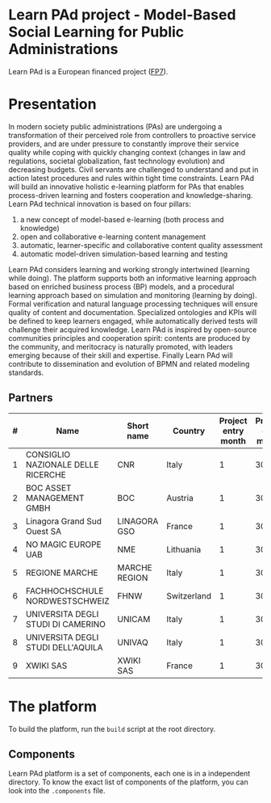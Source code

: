 Learn PAd project - Model-Based Social Learning for Public Administrations
==========================================================================

Learn PAd is a European financed project ([FP7](http://cordis.europa.eu/fp7/)).

# Presentation
In modern society public administrations (PAs) are undergoing a transformation
of their perceived role from controllers to proactive service providers, and are
under pressure to constantly improve their service quality while coping with
quickly changing context (changes in law and regulations, societal
globalization, fast technology evolution) and decreasing budgets. Civil servants
are challenged to understand and put in action latest procedures and rules
within tight time constraints. Learn PAd will build an innovative holistic
e-learning platform for PAs that enables process-driven learning and fosters
cooperation and knowledge-sharing. Learn PAd technical innovation is based on
four pillars:

1. a new concept of model-based e-learning (both process and knowledge)
2. open and collaborative e-learning content management
3. automatic, learner-specific and collaborative content quality assessment
4. automatic model-driven simulation-based learning and testing

Learn PAd considers learning and working strongly intertwined (learning while
doing).  The platform supports both an informative learning approach based on
enriched business process (BP) models, and a procedural learning approach based
on simulation and monitoring (learning by doing). Formal verification and
natural language processing techniques will ensure quality of content and
documentation. Specialized ontologies and KPIs will be defined to keep learners
engaged, while automatically derived tests will challenge their acquired
knowledge.  Learn PAd is inspired by open-source communities principles and
cooperation spirit: contents are produced by the community, and meritocracy is
naturally promoted, with leaders emerging because of their skill and expertise.
Finally Learn PAd will contribute to dissemination and evolution of BPMN and
related modeling standards.

## Partners

|  #  | Name                               | Short name    | Country     | Project entry month | Project exit month |
| --- | ---------------------------------- | ------------- | ----------- | ------------------- | ------------------ |
|  1  | CONSIGLIO NAZIONALE DELLE RICERCHE | CNR           | Italy       | 1                   | 30                 |
|  2  | BOC ASSET MANAGEMENT GMBH          | BOC           | Austria     | 1                   | 30                 |
|  3  | Linagora Grand Sud Ouest SA        | LINAGORA GSO  | France      | 1                   | 30                 |
|  4  | NO MAGIC EUROPE UAB                | NME           | Lithuania   | 1                   | 30                 |
|  5  | REGIONE MARCHE                     | MARCHE REGION | Italy       | 1                   | 30                 |
|  6  | FACHHOCHSCHULE NORDWESTSCHWEIZ     | FHNW          | Switzerland | 1                   | 30                 |
|  7  | UNIVERSITA DEGLI STUDI DI CAMERINO | UNICAM        | Italy       | 1                   | 30                 |
|  8  | UNIVERSITA DEGLI STUDI DELL'AQUILA | UNIVAQ        | Italy       | 1                   | 30                 |
|  9  | XWIKI SAS                          | XWIKI SAS     | France      | 1                   | 30                 |

# The platform
To build the platform, run the `build` script at the root directory.

## Components
Learn PAd platform is a set of components, each one is in a independent
directory.  To know the exact list of components of the platform, you can look
into the `.components` file.

